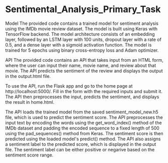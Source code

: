 # Sentimental_Analysis_Primary_Task
Model The provided code contains a trained model for sentiment analysis using the IMDb movie review dataset. The model is built using Keras with TensorFlow backend. The model architecture consists of an embedding layer, followed by an LSTM layer with 100 units, dropout layer with a rate of 0.5, and a dense layer with a sigmoid activation function. The model is trained for 5 epochs using binary cross-entropy loss and Adam optimizer.

API The provided code contains an API that takes input from an HTML form, where the user can input their name, movie name, and review about that movie. The API predicts the sentiment of the review and displays the output in the output.html file.

To use the API, run the Flask app and go to the home page at http://localhost:5000/. Fill in the form with the required inputs and submit it. The API then preprocesses the input, predicts the sentiment, and displays the result in home.html.

The API loads the trained model from the saved sentiment_model_new.h5 file, which is used to predict the sentiment score. The API preprocesses the input text by encoding the words using the get_word_index() method of the IMDb dataset and padding the encoded sequence to a fixed length of 500 using the pad_sequences() method from Keras. The sentiment score is then predicted using the loaded model's predict() method. The API also assigns a sentiment label to the predicted score, which is displayed in the output file. The sentiment label can be either positive or negarive based on the sentiment score range.
